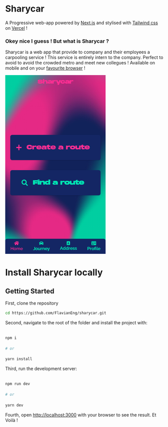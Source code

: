 # Sharycar

A Progressive web-app powered by [Next.js](https://nextjs.org/) and stylised with [Tailwind css](https://tailwindcss.com/) on [Vercel](https://vercel.com) !

### Okey nice I guess ! But what is Sharycar ?

Sharycar is a web app that provide to company and their employees a carpooling service !
This service is entirely intern to the company. Perfect to avoid to avoid the crowded metro and meet new collegues !
Available on mobile and on your [favourite browser](https://sharycar.vercel.app/) !

![Screenshots](https://github.com/FlavianEng/sharycar/blob/dev/public/screenshots/screen_home.png)

# Install Sharycar locally

## Getting Started

First, clone the repository

```bash
cd https://github.com/FlavianEng/sharycar.git
```

Second, navigate to the root of the folder and install the project with:

```bash

npm i

# or

yarn install

```

Third, run the development server:

```bash

npm run dev

# or

yarn dev

```

Fourth, open [http://localhost:3000](http://localhost:3000) with your browser to see the result.
Et Voilà !
